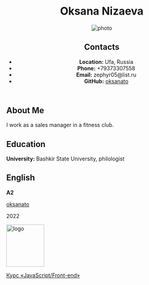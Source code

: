 <header>
<h1><strong>Oksana Nizaeva</strong></h1>
<p><img src="https://sun9-82.userapi.com/impg/J4uKgjgQdRYuIl957pnWM1fdJImrRmUNrvXP1w/nksTcqVAmhI.jpg?size=463x337&quality=96&sign=a40734b3e1df8fd8e2f2a245471fb356&type=album" alt="photo"></p>

<h2><strong>Contacts</strong></h2>
<ul>
  <li><strong>Location:</strong> Ufa, Russia</li>
  <li><strong>Phone:</strong> +79373307558</li>
  <li><strong>Email:</strong> zephyr05@list.ru</li>
  <li><strong>GitHub:</strong> <a href="https://github.com/oksanato">oksanato</a></li>
</ul>
  </header>
<main>
<h2><strong>About Me</strong></h2>
<p>I work as a sales manager in a fitness club.</p>

<h2><strong>Education</strong></h2>
<p><strong>University:</strong> Bashkir State University, philologist</p>
<h2><strong>English</strong></h2>
<p><strong>A2</strong></p>
  </main>
  <footer>
  <p><a href="https://github.com/oksanato">oksanato</a></p>
  2022
  <p><img src="https://rs.school/images/rs_school_js.svg" width="100" height="111" alt="logo"></p>
<a href="https://rs.school/js/">Курс «JavaScript/Front-end»</a>

